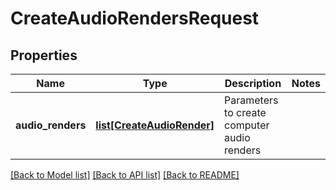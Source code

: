 # CreateAudioRendersRequest

## Properties
Name | Type | Description | Notes
------------ | ------------- | ------------- | -------------
**audio_renders** | [**list[CreateAudioRender]**](CreateAudioRender.md) | Parameters to create computer audio renders | 

[[Back to Model list]](../README.md#documentation-for-models) [[Back to API list]](../README.md#documentation-for-api-endpoints) [[Back to README]](../README.md)

